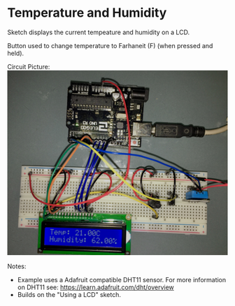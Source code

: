 # Temperature and Humidity 

Sketch displays the current tempeature and humidity on a LCD.

Button used to change temperature to Farhaneit (F) (when pressed and held).

Circuit Picture:
![Temperature and Humidity](../circuits/temphumidity.jpg)

Notes:
- Example uses a Adafruit compatible DHT11 sensor. For more information on DHT11 see: https://learn.adafruit.com/dht/overview 
- Builds on the "Using a LCD" sketch.